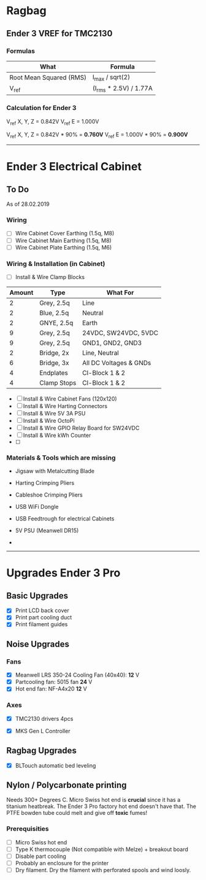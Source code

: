 # Ragbag
## Ender 3 VREF for TMC2130
### Formulas
What | Formula
--- | ---
Root Mean Squared (RMS) |  I<sub>max</sub> / sqrt(2)
V<sub>ref</sub> | (I<sub>rms</sub> * 2.5V) / 1.77A

### Calculation for Ender 3
V<sub>ref</sub> X, Y, Z   =   0.842V
V<sub>ref</sub> E         =   1.000V

V<sub>ref</sub> X, Y, Z   =   0.842V * 90% = **0.760V**
V<sub>ref</sub> E         =   1.000V * 90% = **0.900V**

---

# Ender 3 Electrical Cabinet
## To Do
As of 28.02.2019
### Wiring
* [ ] Wire Cabinet Cover Earthing (1.5q, M8)
* [ ] Wire Cabinet Main Earthing (1.5q, M8)
* [ ] Wire Cabinet Plate Earthing (1.5q, M6)

### Wiring & Installation (in Cabinet)
* [ ] Install & Wire Clamp Blocks

Amount | Type | What For
--- | --- | ---
2 | Grey, 2.5q | Line
2 | Blue, 2.5q | Neutral
2 | GNYE, 2.5q | Earth
9 | Grey, 2.5q | 24VDC, SW24VDC, 5VDC
9 | Grey, 2.5q | GND1, GND2, GND3
2 | Bridge, 2x | Line, Neutral
6 | Bridge, 3x | All DC Voltages & GNDs
4 | Endplates  | Cl-Block 1 & 2
4 | Clamp Stops | Cl-Block 1 & 2

* [ ] Install & Wire Cabinet Fans (120x120)
* [ ] Install & Wire Harting Connectors
* [ ] Install & Wire 5V 3A PSU
* [ ] Install & Wire OctoPi
* [ ] Install & Wire GPIO Relay Board for SW24VDC
* [ ] Install & Wire kWh Counter
* [ ]


### Materials & Tools which are missing
- Jigsaw with Metalcutting Blade
- Harting Crimping Pliers
- Cableshoe Crimping Pliers

- USB WiFi Dongle
- USB Feedtrough for electrical Cabinets
- 5V PSU (Meanwell DR15)
-

---

# Upgrades Ender 3 Pro

## Basic Upgrades
* [X] Print LCD back cover
* [X] Print part cooling duct
* [X] Print filament guides

## Noise Upgrades
### Fans
* [X] Meanwell LRS 350-24 Cooling Fan (40x40):  **12** V
* [X] Partcooling fan: 5015 fan                 **24** V
* [X] Hot end fan: NF-A4x20                     **12** V
### Axes
* [X] TMC2130 drivers                   4pcs
* [X] MKS Gen L Controller


## Ragbag Upgrades
* [X] BLTouch automatic bed leveling

## Nylon / Polycarbonate printing
Needs 300+ Degrees C. Micro Swiss hot end is **crucial** since it has a titanium heatbreak. The Ender 3 Pro factory hot end doesn't have that. The PTFE bowden tube could melt and give off **toxic** fumes!
### Prerequisities
* [ ] Micro Swiss hot end
* [ ] Type K thermocouple (Not compatible with Melze) + breakout board
* [ ] Disable part cooling
* [ ] Probably an enclosure for the printer
* [ ] Dry filament. Dry the filament with perforated spools and wind loosly.
